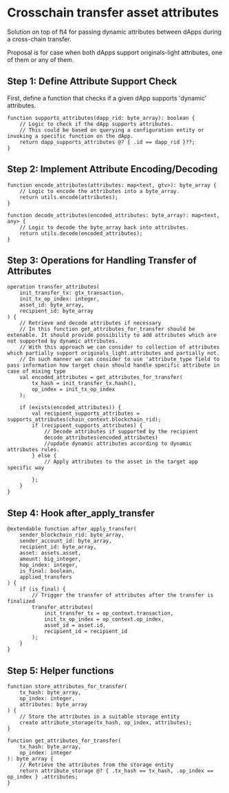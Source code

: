 # Crosschain transfer asset attributes

Solution on top of ft4 for passing dynamic attributes between dApps during a cross-chain transfer.

Proposal is for case when both dApps support originals-light attributes, one of them or any of them.

## Step 1: Define Attribute Support Check

First, define a function that checks if a given dApp supports 'dynamic' attributes.

```rell
function supports_attributes(dapp_rid: byte_array): boolean {
    // Logic to check if the dApp supports attributes.
    // This could be based on querying a configuration entity or invoking a specific function on the dApp.
    return dapp_supports_attributes @? { .id == dapp_rid }??;
}
```

## Step 2: Implement Attribute Encoding/Decoding

```rell
function encode_attributes(attributes: map<text, gtv>): byte_array {
    // Logic to encode the attributes into a byte_array.
    return utils.encode(attributes);
}

function decode_attributes(encoded_attributes: byte_array): map<text, any> {
    // Logic to decode the byte_array back into attributes.
    return utils.decode(encoded_attributes);
}
```

## Step 3: Operations for Handling Transfer of Attributes

```rell
operation transfer_attributes(
    init_transfer_tx: gtx_transaction,
    init_tx_op_index: integer,
    asset_id: byte_array,
    recipient_id: byte_array
) {
    // Retrieve and decode attributes if necessary
    // In this function get_attributes_for_transfer should be extenable. It should provide possibility to add attributes which are not supported by dynamic attributes.
    // With this approach we can consider to collection of attributes which partially support originals_light.attributes and partially not.
    // In such manner we can consider to use 'attribute_type field to pass information how target chain should handle specific attribute in case of mixing type
    val encoded_attributes = get_attributes_for_transfer(
        tx_hash = init_transfer_tx.hash(),
        op_index = init_tx_op_index
    );

    if (exists(encoded_attributes)) {
        val recipient_supports_attributes = supports_attributes(chain_context.blockchain_rid);
        if (recipient_supports_attributes) {
            // Decode attributes if supported by the recipient
            decode_attributes(encoded_attributes)
            //update dynamic attributes according to dynamic attributes rules.
        } else {
            // Apply attributes to the asset in the target app specific way

        };
    }
}
```

## Step 4: Hook after_apply_transfer

```rell
@extendable function after_apply_transfer(
    sender_blockchain_rid: byte_array,
    sender_account_id: byte_array,
    recipient_id: byte_array,
    asset: assets.asset,
    amount: big_integer,
    hop_index: integer,
    is_final: boolean,
    applied_transfers
) {
    if (is_final) {
        // Trigger the transfer of attributes after the transfer is finalized
        transfer_attributes(
            init_transfer_tx = op_context.transaction,
            init_tx_op_index = op_context.op_index,
            asset_id = asset.id,
            recipient_id = recipient_id
        );
    }
}
```

## Step 5: Helper functions

```rell
function store_attributes_for_transfer(
    tx_hash: byte_array,
    op_index: integer,
    attributes: byte_array
) {
    // Store the attributes in a suitable storage entity
    create attribute_storage(tx_hash, op_index, attributes);
}

function get_attributes_for_transfer(
    tx_hash: byte_array,
    op_index: integer
): byte_array {
    // Retrieve the attributes from the storage entity
    return attribute_storage @? { .tx_hash == tx_hash, .op_index == op_index } .attributes;
}

```